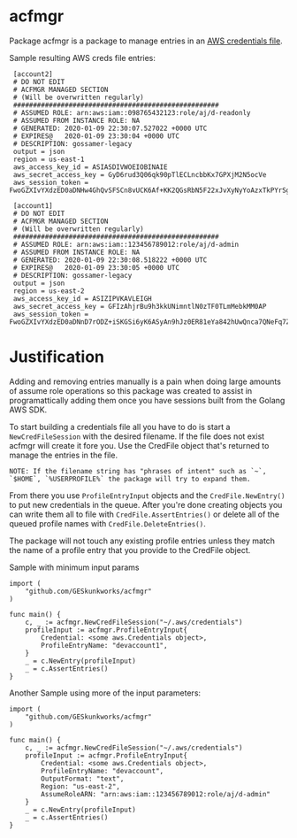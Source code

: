 # acfmgr
Package acfmgr is a package to manage entries in an [AWS credentials file](https://docs.aws.amazon.com/cli/latest/userguide/cli-configure-files.html).

Sample resulting AWS creds file entries:

```
 [account2]
 # DO NOT EDIT
 # ACFMGR MANAGED SECTION
 # (Will be overwritten regularly)
 ####################################################
 # ASSUMED ROLE: arn:aws:iam::098765432123:role/aj/d-readonly
 # ASSUMED FROM INSTANCE ROLE: NA
 # GENERATED: 2020-01-09 22:30:07.527022 +0000 UTC
 # EXPIRES@   2020-01-09 23:30:04 +0000 UTC
 # DESCRIPTION: gossamer-legacy
 output = json
 region = us-east-1
 aws_access_key_id = ASIASDIVWOEIOBINAIE
 aws_secret_access_key = GyD6rud3Q06qk90pTlECLncbbKx7GPXjM2N5ocVe
 aws_session_token = FwoGZXIvYXdzED0aDNHw4GhQvSFSCn8vUCK6Af+KK2QGsRbN5F22xJvXyNyYoAzxTkPYrSgvvuL7/17tyBa5LMeHWSKV/9E3ON2vRSLIz0iFfeEE5cj4zmbqpw/5LAiDiptTvbQQKmzCE4Pt05khFcsTmwsju9ibR5Mx2oJKdHHQXCsqk0XjvugSuu+KbU0wigO2oSXvu1dguNg+j6RTdxGAS7Uoih2WZR4ZlJCdcFNOivhf/kWs18mMRQ43r47GWsV9Z3vlTaMimHLWuBMldPgBcJV2iCiWrpnwBTIt2Dfkgvi8Bs7OcInotWE751K48QJnzcwPMKjsNKBE0tf1kGI9JArO8x+aDQJX

 [account1]
 # DO NOT EDIT
 # ACFMGR MANAGED SECTION
 # (Will be overwritten regularly)
 ####################################################
 # ASSUMED ROLE: arn:aws:iam::123456789012:role/aj/d-admin
 # ASSUMED FROM INSTANCE ROLE: NA
 # GENERATED: 2020-01-09 22:30:08.518222 +0000 UTC
 # EXPIRES@   2020-01-09 23:30:05 +0000 UTC
 # DESCRIPTION: gossamer-legacy
 output = json
 region = us-east-2
 aws_access_key_id = ASIZIPVKAVLEIGH
 aws_secret_access_key = GFIzAhjrBu9h3kkUNimntlN0zTF0TLmMebkMM0AP
 aws_session_token = FwoGZXIvYXdzED0aDNnD7rODZ+iSKGSi6yK6ASyAn9hJz0ER81eYa842hUwQnca7QNeFq7ZOrYvKb3ZegoVSRFEOaMvgw5La/taN8udMAdFINmxxV7Fx7JGTWuMK9JbWQA8I/AHqCN/NmOC1PrbIRvUhAZ8FgTdjNbiyh8CoOEvFqI3n4uQ57oWG5EZGZh8DSfENoVANR1AIaod7sFU1yHnHKOlr5Zp/iIUcD5j8X8yY8m05Vj2JFNipwcUsIVTNCeaWMud5n/30F4g/sQJLrIcV3nNoTCiWrpnwBTItwq++PEN9OzQYkCIEFNcvJe2ZnkiPz/+4xDNSSfiBGsHMKCGdChINizxQQHzE
 ```

# Justification
Adding and removing entries manually is a pain when doing large amounts of assume
role operations so this package was created to assist in programattically adding
them once you have sessions built from the Golang AWS SDK.

To start building a credentials file all you have to do is start a `NewCredFileSession`
with the desired filename. If the file does not exist acfmgr will create it fore you.
Use the CredFile object that's returned to manage the entries in the file. 

    NOTE: If the filename string has "phrases of intent" such as `~`, `$HOME`, `%USERPROFILE%` the package will try to expand them. 

From there you use `ProfileEntryInput` objects and the `CredFile.NewEntry()` to put new
credentials in the queue. After you're done creating objects you can write them all
to file with `CredFile.AssertEntries()` or delete all of the queued profile names with
`CredFile.DeleteEntries()`.

The package will not touch any existing profile entries unless they match the name 
of a profile entry that you provide to the CredFile object. 


Sample with minimum input params

```
import (
	"github.com/GESkunkworks/acfmgr"
)

func main() {
	c, _ := acfmgr.NewCredFileSession("~/.aws/credentials")
	profileInput := acfmgr.ProfileEntryInput{
		Credential: <some aws.Credentials object>,
		ProfileEntryName: "devaccount1",
	}
	_ = c.NewEntry(profileInput)
	_ = c.AssertEntries()
}
```

Another Sample using more of the input parameters:

```
import (
	"github.com/GESkunkworks/acfmgr"
)

func main() {
	c, _ := acfmgr.NewCredFileSession("~/.aws/credentials")
	profileInput := acfmgr.ProfileEntryInput{
		Credential: <some aws.Credentials object>,
		ProfileEntryName: "devaccount",
		OutputFormat: "text",
		Region: "us-east-2",
		AssumeRoleARN: "arn:aws:iam::123456789012:role/aj/d-admin"
	}
	_ = c.NewEntry(profileInput)
	_ = c.AssertEntries()
}
```

